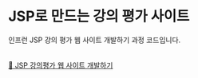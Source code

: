 <h1>JSP로 만드는 강의 평가 사이트</h1>
인프런 JSP 강의 평가 웹 사이트 개발하기 과정 코드입니다.
<br>
<br>

<a href = "https://www.inflearn.com/course/%EA%B0%95%EC%9D%98%ED%8F%89%EA%B0%80-%EC%82%AC%EC%9D%B4%ED%8A%B8-jsp/dashboard">🔗 JSP 강의평가 웹 사이트 개발하기</a>

